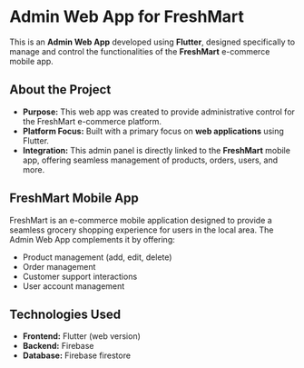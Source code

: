 <h1>Admin Web App for FreshMart</h1>

<p>This is an <strong>Admin Web App</strong> developed using <strong>Flutter</strong>, designed specifically to manage and control the functionalities of the <strong>FreshMart</strong> e-commerce mobile app.</p>

<h2>About the Project</h2>
<ul>
  <li><strong>Purpose:</strong> This web app was created to provide administrative control for the FreshMart e-commerce platform.</li>
  <li><strong>Platform Focus:</strong> Built with a primary focus on <strong>web applications</strong> using Flutter.</li>
  <li><strong>Integration:</strong> This admin panel is directly linked to the <strong>FreshMart</strong> mobile app, offering seamless management of products, orders, users, and more.</li>
</ul>

<h2>FreshMart Mobile App</h2>
<p>FreshMart is an e-commerce mobile application designed to provide a seamless grocery shopping experience for users in the local area. The Admin Web App complements it by offering:</p>
<ul>
  <li>Product management (add, edit, delete)</li>
  <li>Order management</li>
  <li>Customer support interactions</li>
  <li>User account management</li>
</ul>

<h2>Technologies Used</h2>
<ul>
  <li><strong>Frontend:</strong> Flutter (web version)</li>
  <li><strong>Backend:</strong> Firebase</li>
  <li><strong>Database:</strong> Firebase firestore</li>
</ul>
